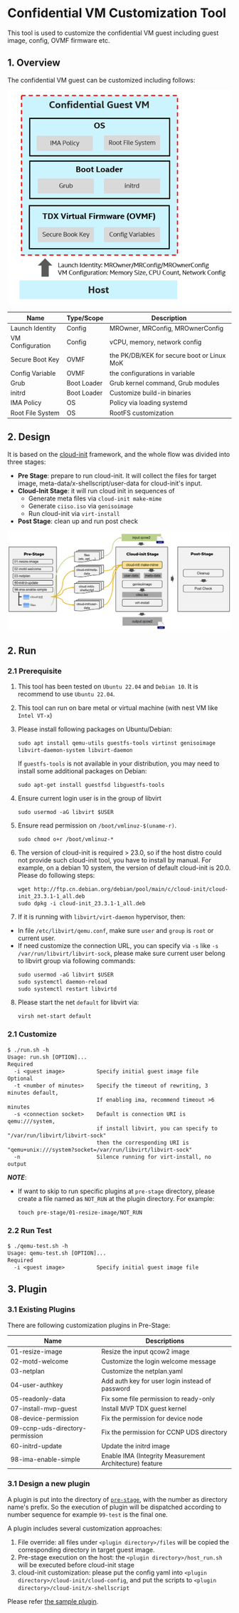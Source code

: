 # Confidential VM Customization Tool

This tool is used to customize the confidential VM guest including guest image,
config, OVMF firmware etc.

## 1. Overview

The confidential VM guest can be customized including follows:

![](/docs/cvm-customizations.png)

| Name | Type/Scope | Description |
| ---- | ---------- | ----------- |
| Launch Identity | Config | MROwner, MRConfig, MROwnerConfig |
| VM Configuration | Config | vCPU, memory, network config |
| Secure Boot Key | OVMF | the PK/DB/KEK for secure boot or Linux MoK |
| Config Variable | OVMF | the configurations in variable |
| Grub | Boot Loader | Grub kernel command, Grub modules |
| initrd | Boot Loader | Customize build-in binaries |
| IMA Policy | OS | Policy via loading systemd |
| Root File System | OS | RootFS customization |

## 2. Design

It is based on the [cloud-init](https://cloudinit.readthedocs.io/en/latest/)
framework, and the whole flow was divided into three stages:

- **Pre Stage**: prepare to run cloud-init. It will collect the files for target
  image, meta-data/x-shellscript/user-data for cloud-init's input.
- **Cloud-Init Stage**: it will run cloud init in sequences of
  - Generate meta files via `cloud-init make-mime`
  - Generate `ciiso.iso` via `genisoimage`
  - Run cloud-init via `virt-install`
- **Post Stage**: clean up and run post check

![](/docs/cvm-image-rewriter-flow.png)

## 2. Run

### 2.1 Prerequisite

1. This tool has been tested on `Ubuntu 22.04` and `Debian 10`. It is recommend to use
`Ubuntu 22.04`.

2. This tool can run on bare metal or virtual machine (with nest VM like `Intel VT-x`)

3. Please install following packages on Ubuntu/Debian:

    ```
    sudo apt install qemu-utils guestfs-tools virtinst genisoimage libvirt-daemon-system libvirt-daemon
    ```
    If `guestfs-tools` is not available in your distribution, you may need to install some additional packages on Debian:

    ```
    sudo apt-get install guestfsd libguestfs-tools
    ```

5. Ensure current login user is in the group of libvirt

    ```
    sudo usermod -aG libvirt $USER
    ```

6. Ensure read permission on `/boot/vmlinuz-$(uname-r)`.

    ```
    sudo chmod o+r /boot/vmlinuz-*
    ```

7. The version of cloud-init is required > 23.0, so if the host distro could not
provide such cloud-init tool, you have to install by manual. For example, on a
debian 10 system, the version of default cloud-init is 20.0. Please do following
steps:
    ```
    wget http://ftp.cn.debian.org/debian/pool/main/c/cloud-init/cloud-init_23.3.1-1_all.deb
    sudo dpkg -i cloud-init_23.3.1-1_all.deb
    ```

8. If it is running with `libvirt/virt-daemon` hypervisor, then:

  - In file `/etc/libvirt/qemu.conf`, make sure `user` and `group` is `root` or
    current user.
  - If need customize the connection URL, you can specify via `-s` like `-s /var/run/libvirt/libvirt-sock`,
    please make sure current user belong to libvirt group via following commands:
    ```
    sudo usermod -aG libvirt $USER
    sudo systemctl daemon-reload
    sudo systemctl restart libvirtd
    ```

8. Please start the net `default` for libvirt via:

    ```
    virsh net-start default
    ```


### 2.1 Customize

```
$ ./run.sh -h
Usage: run.sh [OPTION]...
Required
  -i <guest image>          Specify initial guest image file
Optional
  -t <number of minutes>    Specify the timeout of rewriting, 3 minutes default,
                            If enabling ima, recommend timeout >6 minutes
  -s <connection socket>    Default is connection URI is qemu:///system,
                            if install libvirt, you can specify to "/var/run/libvirt/libvirt-sock"
                            then the corresponding URI is "qemu+unix:///system?socket=/var/run/libvirt/libvirt-sock"
  -n                        Silence running for virt-install, no output
```

**_NOTE_**:

- If want to skip to run specific plugins at `pre-stage` directory, please create
a file named as `NOT_RUN` at the plugin directory. For example:
    ```
    touch pre-stage/01-resize-image/NOT_RUN
    ```


### 2.2 Run Test

```
$ ./qemu-test.sh -h
Usage: qemu-test.sh [OPTION]...
Required
  -i <guest image>          Specify initial guest image file
```

## 3. Plugin

### 3.1 Existing Plugins

There are following customization plugins in Pre-Stage:

| Name | Descriptions |
| ---- | ------------ |
| 01-resize-image | Resize the input qcow2 image |
| 02-motd-welcome | Customize the login welcome message |
| 03-netplan | Customize the netplan.yaml |
| 04-user-authkey | Add auth key for user login instead of password |
| 05-readonly-data | Fix some file permission to ready-only |
| 07-install-mvp-guest | Install MVP TDX guest kernel |
| 08-device-permission | Fix the permission for device node |
| 09-ccnp-uds-directory-permission | Fix the permission for CCNP UDS directory |
| 60-initrd-update | Update the initrd image |
| 98-ima-enable-simple | Enable IMA (Integrity Measurement Architecture) feature |

### 3.1 Design a new plugin

A plugin is put into the directory of [`pre-stage`](/tools/cvm-image-rewriter/pre-stage/),
with the number as directory name's prefix. So the execution of plugin will be
dispatched according to number sequence for example `99-test` is the final one.

A plugin includes several customization approaches:

1. File override: all files under `<plugin directory>/files` will be copied the
corresponding directory in target guest image.
2. Pre-stage execution on the host: the `<plugin directory>/host_run.sh` will be
executed before cloud-init stage
3. cloud-init customization: please put the config yaml into `<plugin directory>/cloud-init/cloud-config`,
and put the scripts to `<plugin directory>/cloud-init/x-shellscript`

Please refer [the sample plugin](/tools/cvm-image-rewriter/pre-stage/99-test/).
